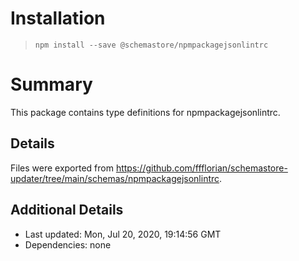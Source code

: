 # Installation
> `npm install --save @schemastore/npmpackagejsonlintrc`

# Summary
This package contains type definitions for npmpackagejsonlintrc.

## Details
Files were exported from https://github.com/ffflorian/schemastore-updater/tree/main/schemas/npmpackagejsonlintrc.

## Additional Details
* Last updated: Mon, Jul 20, 2020, 19:14:56 GMT
* Dependencies: none
